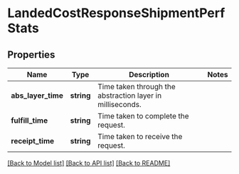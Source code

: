 # LandedCostResponseShipmentPerfStats

## Properties
Name | Type | Description | Notes
------------ | ------------- | ------------- | -------------
**abs_layer_time** | **string** | Time taken through the abstraction layer in milliseconds. | 
**fulfill_time** | **string** | Time taken to complete the request. | 
**receipt_time** | **string** | Time taken to receive the request. | 

[[Back to Model list]](../../README.md#documentation-for-models) [[Back to API list]](../../README.md#documentation-for-api-endpoints) [[Back to README]](../../README.md)

